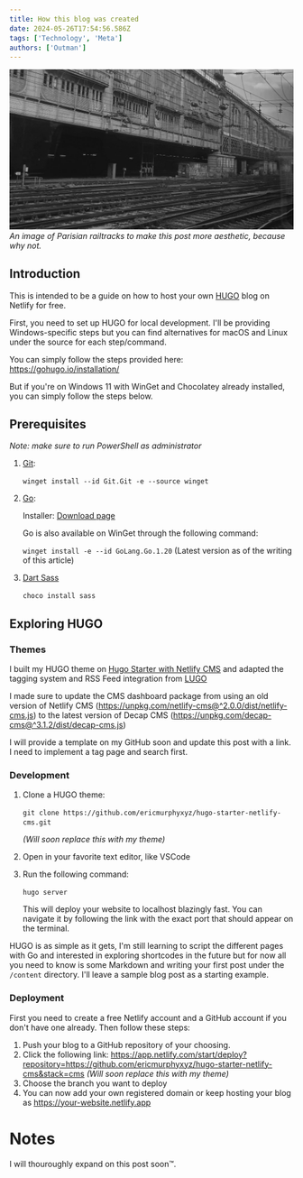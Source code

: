 ```yaml
---
title: How this blog was created
date: 2024-05-26T17:54:56.586Z
tags: ['Technology', 'Meta']
authors: ['Outman']
---
```


![targets](banner.jpg)
*An image of Parisian railtracks to make this post more aesthetic, because why not.*

## Introduction

This is intended to be a guide on how to host your own [HUGO](https://gohugo.io/) blog on Netlify for free.

First, you need to set up HUGO for local development. I'll be providing Windows-specific steps but you can find alternatives for macOS and Linux under the source for each step/command.

You can simply follow the steps provided here:
https://gohugo.io/installation/

But if you're on Windows 11 with WinGet and Chocolatey already installed, you can simply follow the steps below.

## Prerequisites

*Note: make sure to run PowerShell as administrator*

1. [Git](https://git-scm.com/):

	`winget install --id Git.Git -e --source winget`

2. [Go](https://go.dev/):

	Installer: [Download page](https://go.dev/doc/install)

    Go is also available on WinGet through the following command:

    `winget install -e --id GoLang.Go.1.20` (Latest version as of the writing of this article)
3. [Dart Sass](https://gohugo.io/hugo-pipes/transpile-sass-to-css/#dart-sass)

    `choco install sass`

## Exploring HUGO

### Themes

I built my HUGO theme on [Hugo Starter with Netlify CMS](https://github.com/ericmurphyxyz/hugo-starter-netlify-cms) and adapted the tagging system and RSS Feed integration from [LUGO](https://github.com/lukesmithxyz/lugo)

I made sure to update the CMS dashboard package from using an old version of Netlify CMS (https://unpkg.com/netlify-cms@^2.0.0/dist/netlify-cms.js) to the latest version of Decap CMS (https://unpkg.com/decap-cms@^3.1.2/dist/decap-cms.js)

I will provide a template on my GitHub soon and update this post with a link. I need to implement a tag page and search first.

### Development

1. Clone a HUGO theme:

    `git clone https://github.com/ericmurphyxyz/hugo-starter-netlify-cms.git`

    *(Will soon replace this with my theme)*

2. Open in your favorite text editor, like VSCode
3. Run the following command:

    `hugo server`

    This will deploy your website to localhost blazingly fast. You can navigate it by following the link with the exact port that should appear on the terminal.


HUGO is as simple as it gets, I'm still learning to script the different pages with Go and interested in exploring shortcodes in the future but for now all you need to know is some Markdown and writing your first post under the `/content` directory. I'll leave a sample blog post as a starting example.

### Deployment

First you need to create a free Netlify account and a GitHub account if you don't have one already. Then follow these steps:

1. Push your blog to a GitHub repository of your choosing.
2. Click the following link: https://app.netlify.com/start/deploy?repository=https://github.com/ericmurphyxyz/hugo-starter-netlify-cms&stack=cms *(Will soon replace this with my theme)*
3. Choose the branch you want to deploy
4. You can now add your own registered domain or keep hosting your blog as https://your-website.netlify.app

# Notes

 I will thouroughly expand on this post soon™.